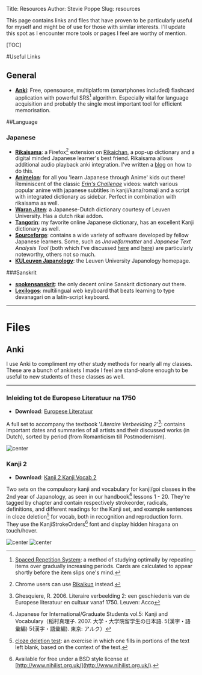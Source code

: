 Title: Resources
Author: Stevie Poppe
Slug: resources

This page contains links and files that have proven to be particularly useful for myself and might be of use for those with similar interests. I'll update this spot as I encounter more tools or pages I feel are worthy of mention.

[TOC]

#Useful Links

## General

* **[Anki](http://ankisrs.net/)**: Free, opensource, multiplatform (smartphones included) flashcard application with powerful SRS[^1] algorithm. Especially vital for language acquisition and probably the single most important tool for efficient memorisation. 

##Language

### Japanese

* **[Rikaisama](#)**: a Firefox[^2] extension on [Rikaichan](https://addons.mozilla.org/nl/firefox/addon/rikaichan/), a pop-up dictionary and a digital minded Japanese learner's best friend. Rikaisama allows additional audio playback anki integration. I've written a [blog](#) on how to do this.
* **[Animelon](http://animelon.com/)**: for all you 'learn Japanese through Anime' kids out there! Reminiscent of the classic *[Erin's Challenge](https://www.erin.ne.jp/en/)* videos: watch various popular anime with japanese subtitles in kanji/kana/romaji and a script with integrated dictionary as sidebar. Perfect in combination with rikaisama as well.
* **[Waran Jiten](http://japansnederlandswoordenboek.org/index.php/Hoofdpagina)**: a Japanese-Dutch dictionary courtesy of Leuven University. Has a dutch rikai addon.
* **[Tangorin](http://tangorin.com/kanji/)**: my favorite online Japanese dictionary, has an excellent Kanji dictionary as well.
* **[Sourceforge](https://sourceforge.net/directory/home-education/edlanguage/os:windows/?q=Japanese)**: contains a wide variety of software developed by fellow Japanese learners. Some, such as *Jnovelformatter* and *Japanese Text Analysis Tool* (both which I've discussed [here](#) and [here](#)) are particularly noteworthy, others not so much.
* **[KULeuven Japanology](http://japanologie.arts.kuleuven.be/)**: the Leuven University Japanology homepage. <i class="icon-smile"></i>

###Sanskrit

* **[spokensanskrit](http://spokensanskrit.de/)**: the only decent online Sanskrit dictionary out there.
* **[Lexilogos](http://www.lexilogos.com/keyboard/sanskrit_devanagari.htm)**: multilingual web keyboard that beats learning to type devanagari on a latin-script keyboard.

---

# Files

## Anki

I use Anki to compliment my other study methods for nearly all my classes. These are a bunch of ankisets I made I feel are stand-alone enough to be useful to new students of these classes as well.

---

### Inleiding tot de Europese Literatuur na 1750

* **Download**: [Europese Literatuur <i class="icon-download-alt"></i>]({filename}/files/Europese_literatuur.apkg)

A full set to accompany the textbook '*Literaire Verbeelding 2*'[^3]: contains important dates and summaries of all artists and their discussed works (in Dutch), sorted by period (from Romanticism till Postmodernism).

![center]({filename}/images/anki-lit-s.jpg)

### Kanji 2

* **Download**: [Kanji 2 <i class="icon-download-alt"></i>]({filename}/files/Kanji_2.apkg) [Kanji Vocab 2 <i class="icon-download-alt"></i>]({filename}/files/Kanji_woordenschat_2.apkg)

Two sets on the compulsory kanji and vocabulary for kanji/goi classes in the 2nd year of Japanology, as seen in our handbook[^4] lessons 1 - 20. They're tagged by chapter and contain respectively strokeorder, radicals, definitions, and different readings for the Kanji set, and example sentences in cloze deletion[^5] for vocab, both in recognition and reproduction form. They use the KanjiStrokeOrders[^6] font and display hidden hiragana on touch/hover.

![center]({filename}/images/anki-kanji-s.jpg)
![center]({filename}/images/anki-kanjivoc-s.jpg)

[^1]: [Spaced Repetition System](https://en.wikipedia.org/wiki/Spaced_repetition): a method of studying optimally by repeating items over gradually increasing periods. Cards are calculated to appear shortly before the item slips one's mind.
[^2]: Chrome users can use [Rikaikun](https://chrome.google.com/webstore/detail/rikaikun/jipdnfibhldikgcjhfnomkfpcebammhp) instead.
[^3]: Ghesquiere, R. 2006. Literaire verbeelding 2: een geschiedenis van de Europese literatuur en cultuur vanaf 1750. Leuven: Acco
[^4]: Japanese for International/Graduate Students vol.5: Kanji and Vocabulary（稲村真理子. 2007. 大学・大学院留学生の日本語. 5(漢字・語彙編) 5(漢字・語彙編). 東京: アルク）

[^5]: [cloze deletion test](https://en.wikipedia.org/wiki/Cloze_test): an exercise in which one fills in portions of the text left blank, based on the context of the text.
[^6]: Available for free under a BSD style license at [http://www.nihilist.org.uk/](http://www.nihilist.org.uk/).